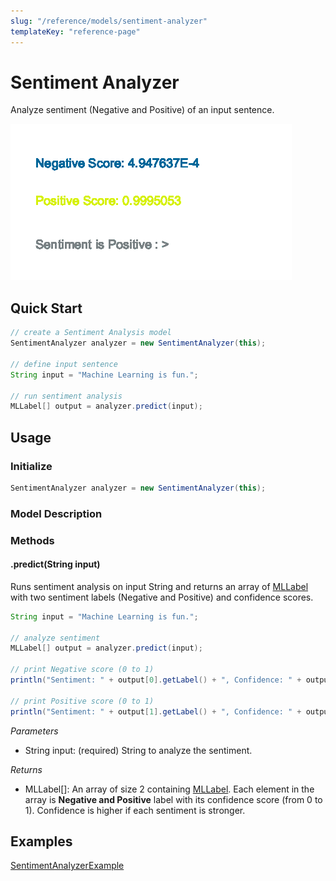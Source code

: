 ```yaml
---
slug: "/reference/models/sentiment-analyzer"
templateKey: "reference-page"
---
```


# Sentiment Analyzer
Analyze sentiment (Negative and Positive) of an input sentence.

![alt text](./../../images/sentiment_analyzer_demo.png)

## Quick Start
```java
// create a Sentiment Analysis model
SentimentAnalyzer analyzer = new SentimentAnalyzer(this);

// define input sentence
String input = "Machine Learning is fun.";

// run sentiment analysis
MLLabel[] output = analyzer.predict(input);
```

## Usage
### Initialize
```java
SentimentAnalyzer analyzer = new SentimentAnalyzer(this);
```
### Model Description

### Methods
#### .predict(String input)

Runs sentiment analysis on input String and returns an array of [MLLabel](../objects/ml-label.md) with two sentiment labels (Negative and Positive) and confidence scores.
```java
String input = "Machine Learning is fun.";

// analyze sentiment
MLLabel[] output = analyzer.predict(input);

// print Negative score (0 to 1)
println("Sentiment: " + output[0].getLabel() + ", Confidence: " + output[0].getConfidence());

// print Positive score (0 to 1)
println("Sentiment: " + output[1].getLabel() + ", Confidence: " + output[1].getConfidence());
```
*Parameters*
- String input: (required) String to analyze the sentiment.

*Returns*
- MLLabel[]: An array of size 2 containing [MLLabel](../objects/ml-label.md). Each element in the array is **Negative and Positive** label with its confidence score (from 0 to 1). Confidence is higher if each sentiment is stronger.

## Examples
[SentimentAnalyzerExample](https://github.com/jjeongin/ml4processing/tree/master/examples/SentimentAnalyzerExample)
